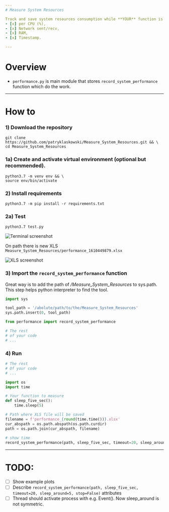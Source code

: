 ```yaml
---
# Measure System Resources

Track and save system resources consumption while **YOUR** function is running.
- [x] per CPU (%),
- [x] Network sent/recv,
- [x] RAM,
- [x] Timestamp.

---
```

# Overview

- ```performance.py``` is main module that stores ```record_system_performance``` function which do the work.

---

# How to

### 1) Download the repository
```
git clone https://github.com/patryklaskowski/Measure_System_Resources.git && \
cd Measure_System_Resources
```

### 1a) Create and activate virtual environment (optional but recommended).
```
python3.7 -m venv env && \
source env/bin/activate
```

### 2) Install requirements
```
python3.7 -m pip install -r requirements.txt
```

### 2a) Test
```
python3.7 test.py
```

![Terminal screenshot](https://github.com/patryklaskowski/Measure_System_Resources/blob/main/images/terminal_01.png?raw=true)

On path there is new XLS `Measure_System_Resources/performance_1610449879.xlsx`

![XLS screenshot](https://github.com/patryklaskowski/Measure_System_Resources/blob/main/images/xls_01.png?raw=true)

### 3) Import the ```record_system_performance``` function
Great way is to add the path of */Measure_System_Resources* to sys.path. This step helps python interpreter to find the tool.

```python
import sys

tool_path = '/abolute/path/to/the/Measure_System_Resources'
sys.path.insert(0, tool_path)

from performance import record_system_performance

# The rest
# of your code
# ...
```

### 4) Run

```python
# The rest
# Of your code
# ...

import os
import time

# Your function to measure
def sleep_five_sec():
    time.sleep(5)

# Path where XLS file will be saved
filename = f'performance_{round(time.time())}.xlsx'
cur_abspath = os.path.abspath(os.path.curdir)
path = os.path.join(cur_abspath, filename)
    
# show time
record_system_performance(path, sleep_five_sec, timeout=20, sleep_around=5, stop=False)
```

---

# TODO:

- [ ] Show example plots
- [ ] Describe `record_system_performance(path, sleep_five_sec, timeout=20, sleep_around=5, stop=False)` attributes
- [ ] Thread should activate process with e.g. Event(). Now sleep_around is not symmetric.
